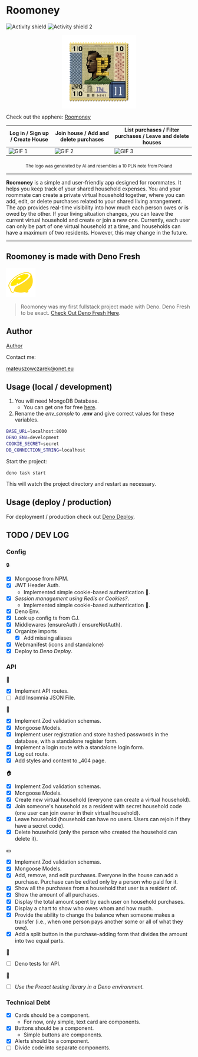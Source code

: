 # Roomoney

![Activity shield](https://img.shields.io/github/commit-activity/y/rearwindowsoda/deno-roomoney?style=plastic)
![Activity shield 2](https://img.shields.io/github/last-commit/rearwindowsoda/deno-roomoney)

<img src="static/images/roomoney_logo.webp" width="200" height="auto" alt="Roomoney Logo" style="display: block; margin: 0 auto;">

Check out the apphere: [Roomoney](https://roomoney.rearwindowsoda.click)


| Log in / Sign up / Create House        | Join house / Add and delete purchases  | List purchases / Filter purchases / Leave and delete houses |
| -------------------------------------- | -------------------------------------- | ----------------------------------------------------------- |
| ![GIF 1](static/images/1optimized.gif) | ![GIF 2](static/images/2optimized.gif) | ![GIF 3](static/images/3optimized.gif)                      |

<p align="center">
<sub>The logo was generated by AI and resembles a 10 PLN note from
Poland</sub>
</p>

---

**Roomoney** is a simple and user-friendly app designed for roommates. It helps
you keep track of your shared household expenses. You and your roommate can
create a private virtual household together, where you can add, edit, or delete
purchases related to your shared living arrangement. The app provides real-time
visibility into how much each person owes or is owed by the other. If your
living situation changes, you can leave the current virtual household and create
or join a new one. Currently, each user can only be part of one virtual
household at a time, and households can have a maximum of two residents.
However, this may change in the future.

---

## Roomoney is made with Deno Fresh

![Roomoney Logo](/static/logo.svg)

> Roomoney was my first fullstack project made with Deno. Deno Fresh to be
> exact. [Check Out Deno Fresh Here](https://fresh.deno.dev/docs/introduction).

## Author

[Author](https://github.com/rearwindowsoda/)

Contact me:

<mateuszowczarek@onet.eu>

## Usage (local / development)

1. You will need MongoDB Database.
   - You can get one for free [here](https://www.mongodb.com/atlas).
2. Rename the _env_sample_ to **.env** and give correct values for these
   variables.

```sh
BASE_URL=localhost:8000
DENO_ENV=development 
COOKIE_SECRET=secret
DB_CONNECTION_STRING=localhost
```

Start the project:

```
deno task start
```

This will watch the project directory and restart as necessary.

## Usage (deploy / production)

For deployment / production check out [Deno Deploy](https://deno.com/deploy).

## TODO / DEV LOG

### Config

:lock:

- [x] Mongoose from NPM.
- [x] JWT Header Auth.
  - Implemented simple cookie-based authentication :cookie:.
- [x] _Session management using Redis or Cookies?_.
  - Implemented simple cookie-based authentication :cookie:.
- [x] Deno Env.
- [x] Look up config ts from CJ.
- [x] Middlewares (ensureAuth / ensureNotAuth).
- [x] Organize imports
  - [x] Add missing aliases
- [x] Webmanifest (icons and standalone)
- [x] Deploy to _Deno Deploy_.

### API

:truck:

- [x] Implement API routes.
- [ ] Add Insomnia JSON File.

:man:

- [x] Implement Zod validation schemas.
- [x] Mongoose Models.
- [x] Implement user registration and store hashed passwords in the database,
      with a standalone register form.
- [x] Implement a login route with a standalone login form.
- [x] Log out route.
- [x] Add styles and content to _404 page.

:house:

- [x] Implement Zod validation schemas.
- [x] Mongoose Models.
- [x] Create new virtual household (everyone can create a virtual household).
- [x] Join someone's household as a resident with secret household code (one
      user can join owner in their virtual household).
- [x] Leave household (household can have no users. Users can rejoin if they
      have a secret code).
- [x] Delete household (only the person who created the household can delete
      it).

:euro:

- [x] Implement Zod validation schemas.
- [x] Mongoose Models.
- [x] Add, remove, and edit purchases. Everyone in the house can add a purchase.
      Purchase can be edited only by a person who paid for it.
- [x] Show all the purchases from a household that user is a resident of.
- [x] Show the amount of all purchases.
- [x] Display the total amount spent by each user on household purchases.
- [x] Display a chart to show who owes whom and how much.
- [x] Provide the ability to change the balance when someone makes a transfer
      (i.e., when one person pays another some or all of what they owe).
- [x] Add a split button in the purchase-adding form that divides the amount
      into two equal parts.

:scroll:

- [ ] Deno tests for API.

:dizzy:

- [ ] _Use the Preact testing library in a Deno environment._

### Technical Debt

- [x] Cards should be a component.
  - For now, only simple, text card are components.
- [x] Buttons should be a component.
  - Simple buttons are components.
- [x] Alerts should be a component.
- [ ] Divide code into separate components.
